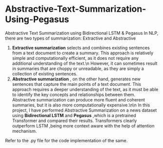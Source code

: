 # Abstractive-Text-Summarization-Using-Pegasus
Abstractive Text Summarization using Bidirectional LSTM & Pegasus
In NLP, there are two types of summarization: Extractive and Abstractive
1. **Extractive summarization** selects and combines existing sentences from a text document to create a summary.
This approach is relatively simple and computationally efficient, as it does not require any additional understanding of the text.\n
However, it can sometimes result in summaries that are choppy or unreadable, as they are simply a collection of existing sentences.
2. **Abstractive summarization** , on the other hand, generates new sentences that capture the main points of a text document.
This approach requires a deeper understanding of the text, as it must be able to identify the key concepts and relationships between them.
Abstractive summarization can produce more fluent and coherent summaries, but it is also more computationally expensive.\n\n
In this project, I have performed Abstractive Summarization on a news dataset using **Bidirectional LSTM** and **Pegasus** ,which is a pretrained Transformer
and compared their results. Transformers clearly outperform LSTM ,being more context aware with the help of attention mechanism.


Refer to the .py file for the code implementation of the same.
